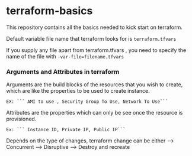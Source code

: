 # terraform-basics

This repository contains all the basics needed to kick start on terraform.

Default variable file name that terraform looks for is `terraform.tfvars`

If you supply any file apart from terraform.tfvars , you need to specify the name of the file with `-var-file=filename.tfvars`


### Arguments and Attributes in terraform

Arguments are the build blocks of the resources that you wish to create, which are like the properties to be used to create instance.
    
    EX: ``` AMI to use , Security Group To Use, Network To Use``` 

Attributes are the properties which can only be see once the resource is provisioned.

    Ex: ``` Instance ID, Private IP, Public IP```

Depends on the type of changes, terraform change can be either
    --> Concurrent
    --> Disruptive
    --> Destroy and recreate
